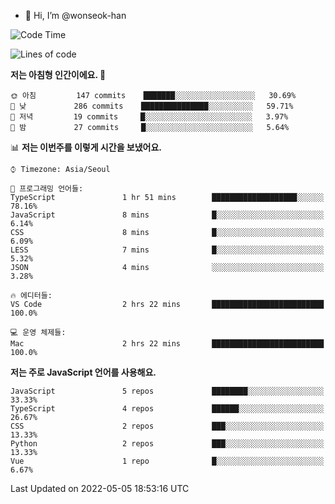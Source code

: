 - 👋 Hi, I’m @wonseok-han

<!---
wonseok-han/wonseok-han is a ✨ special ✨ repository because its `README.md` (this file) appears on your GitHub profile.
You can click the Preview link to take a look at your changes.
--->

<!--START_SECTION:waka-->
![Code Time](http://img.shields.io/badge/Code%20Time-378%20hrs%2023%20mins-blue)

![Lines of code](https://img.shields.io/badge/%EC%A0%80%EB%8A%94%20%EC%97%AC%ED%83%9C%EA%B9%8C%EC%A7%80%20-226%20Thousand%20%EC%A4%84%EC%9D%98%20%EC%BD%94%EB%93%9C%EB%A5%BC%20%EC%9E%91%EC%84%B1%ED%96%88%EC%96%B4%EC%9A%94.-blue)

**저는 아침형 인간이에요. 🐤** 

```text
🌞 아침         147 commits    ███████░░░░░░░░░░░░░░░░░░   30.69% 
🌆 낮　         286 commits    ███████████████░░░░░░░░░░   59.71% 
🌃 저녁         19 commits     █░░░░░░░░░░░░░░░░░░░░░░░░   3.97% 
🌙 밤　         27 commits     █░░░░░░░░░░░░░░░░░░░░░░░░   5.64%

```


📊 **저는 이번주를 이렇게 시간을 보냈어요.** 

```text
⌚︎ Timezone: Asia/Seoul

💬 프로그래밍 언어들: 
TypeScript               1 hr 51 mins        ███████████████████░░░░░░   78.16% 
JavaScript               8 mins              █░░░░░░░░░░░░░░░░░░░░░░░░   6.14% 
CSS                      8 mins              █░░░░░░░░░░░░░░░░░░░░░░░░   6.09% 
LESS                     7 mins              █░░░░░░░░░░░░░░░░░░░░░░░░   5.32% 
JSON                     4 mins              ░░░░░░░░░░░░░░░░░░░░░░░░░   3.28%

🔥 에디터들: 
VS Code                  2 hrs 22 mins       █████████████████████████   100.0%

💻 운영 체제들: 
Mac                      2 hrs 22 mins       █████████████████████████   100.0%

```

**저는 주로 JavaScript 언어를 사용해요.** 

```text
JavaScript               5 repos             ████████░░░░░░░░░░░░░░░░░   33.33% 
TypeScript               4 repos             ██████░░░░░░░░░░░░░░░░░░░   26.67% 
CSS                      2 repos             ███░░░░░░░░░░░░░░░░░░░░░░   13.33% 
Python                   2 repos             ███░░░░░░░░░░░░░░░░░░░░░░   13.33% 
Vue                      1 repo              █░░░░░░░░░░░░░░░░░░░░░░░░   6.67%

```



 Last Updated on 2022-05-05 18:53:16 UTC
<!--END_SECTION:waka-->
